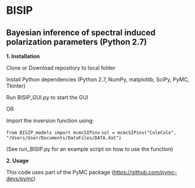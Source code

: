 # BISIP
## Bayesian inference of spectral induced polarization parameters (Python 2.7)

**1. Installation**

  Clone or Download repository to local folder

  Install Python dependencies (Python 2.7, NumPy, matplotlib, SciPy, PyMC, Tkinter)
  
  Run BISIP_GUI.py to start the GUI
  
  OR

  Import the inversion function using:
  
  `from BISIP_models import mcmcSIPinv`
  `sol = mcmcSIPinv("ColeCole", "/Users/User/Documents/DataFiles/DATA.dat")`
  
  (See run_BISIP.py for an example script on how to use the function)

**2. Usage**

This code uses part of the PyMC package (https://github.com/pymc-devs/pymc)

